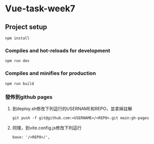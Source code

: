 # Vue-task-week7

## Project setup

```
npm install
```

### Compiles and hot-reloads for development

```
npm run dev
```

### Compiles and minifies for production

```
npm run build
```

### 發佈到github pages

1. 到deploy.sh修改下列這行的USERNAME和REPO，並拿掉註解
    ```
    git push -f git@github.com:<USERNAME>/<REPO>.git main:gh-pages
    ```
2. 同理，到vite.config.js修改下列這行
    ```
    base: '/<REPO>/',
    ```
